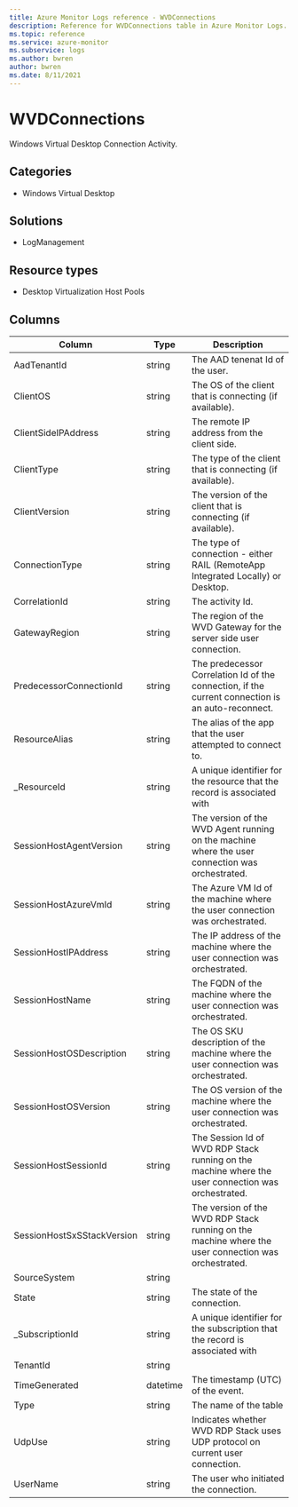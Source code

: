 ```yaml
---
title: Azure Monitor Logs reference - WVDConnections
description: Reference for WVDConnections table in Azure Monitor Logs.
ms.topic: reference
ms.service: azure-monitor
ms.subservice: logs
ms.author: bwren
author: bwren
ms.date: 8/11/2021
---
```


# WVDConnections

 Windows Virtual Desktop Connection Activity.

## Categories

- Windows Virtual Desktop
## Solutions

- LogManagement
## Resource types

- Desktop Virtualization Host Pools




## Columns

|Column|Type|Description|
|---|---|---|
|AadTenantId|string|The AAD tenenat Id of the user.|
|ClientOS|string|The OS of the client that is connecting (if available).|
|ClientSideIPAddress|string|The remote IP address from the client side.|
|ClientType|string|The type of the client that is connecting (if available).|
|ClientVersion|string|The version of the client that is connecting (if available).|
|ConnectionType|string|The type of connection - either RAIL (RemoteApp Integrated Locally) or Desktop.|
|CorrelationId|string|The activity Id.|
|GatewayRegion|string|The region of the WVD Gateway for the server side user connection.|
|PredecessorConnectionId|string|The predecessor Correlation Id of the connection, if the current connection is an auto-reconnect.|
|ResourceAlias|string|The alias of the app that the user attempted to connect to.|
|_ResourceId|string|A unique identifier for the resource that the record is associated with|
|SessionHostAgentVersion|string|The version of the WVD Agent running on the machine where the user connection was orchestrated.|
|SessionHostAzureVmId|string|The Azure VM Id of the machine where the user connection was orchestrated.|
|SessionHostIPAddress|string|The IP address of the machine where the user connection was orchestrated.|
|SessionHostName|string|The FQDN of the machine where the user connection was orchestrated.|
|SessionHostOSDescription|string|The OS SKU description of the machine where the user connection was orchestrated.|
|SessionHostOSVersion|string|The OS version of the machine where the user connection was orchestrated.|
|SessionHostSessionId|string|The Session Id of WVD RDP Stack running on the machine where the user connection was orchestrated.|
|SessionHostSxSStackVersion|string|The version of the WVD RDP Stack running on the machine where the user connection was orchestrated.|
|SourceSystem|string||
|State|string|The state of the connection.|
|_SubscriptionId|string|A unique identifier for the subscription that the record is associated with|
|TenantId|string||
|TimeGenerated|datetime|The timestamp (UTC) of the event.|
|Type|string|The name of the table|
|UdpUse|string|Indicates whether WVD RDP Stack uses UDP protocol on current user connection.|
|UserName|string|The user who initiated the connection.|
